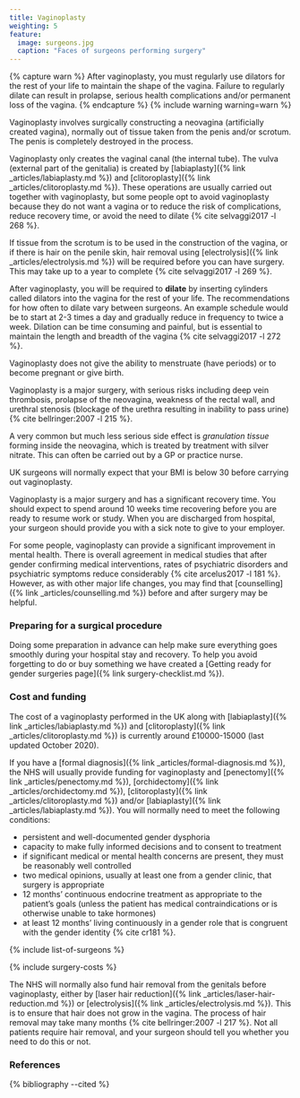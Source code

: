 ```yaml
---
title: Vaginoplasty
weighting: 5
feature:
  image: surgeons.jpg
  caption: "Faces of surgeons performing surgery"
---
```


{% capture warn %}
After vaginoplasty, you must regularly use  dilators for the rest of your life to maintain the shape of the vagina. Failure to regularly dilate can result in prolapse, serious health complications and/or permanent loss of the vagina.
{% endcapture %}
{% include warning warning=warn %}

Vaginoplasty involves surgically constructing a neovagina (artificially created vagina), normally out of tissue taken from the penis and/or scrotum. The penis is completely destroyed in the process.

Vaginoplasty only creates the vaginal canal (the internal tube). The vulva (external part of the genitalia) is created by [labiaplasty]({% link _articles/labiaplasty.md %}) and [clitoroplasty]({% link _articles/clitoroplasty.md %}). These operations are usually carried out together with vaginoplasty, but some people opt to avoid vaginoplasty because they do not want a vagina or to reduce the risk of complications, reduce recovery time, or avoid the need to dilate {% cite selvaggi2017 -l 268 %}.

If tissue from the scrotum is to be used in the construction of the vagina, or if there is hair on the penile skin, hair removal using [electrolysis]({% link _articles/electrolysis.md %}) will be required before you can have surgery. This may take up to a year to complete {% cite selvaggi2017 -l 269 %}.

After vaginoplasty, you will be required to **dilate** by inserting cylinders called dilators into the vagina for the rest of your life. The recommendations for how often to dilate vary between surgeons. An example schedule would be to start at 2-3 times a day and gradually reduce in frequency to twice a week. Dilation can be time consuming and painful, but is essential to maintain the length and breadth of the vagina {% cite selvaggi2017 -l 272 %}.

Vaginoplasty does not give the ability to menstruate (have periods) or to become pregnant or give birth.

Vaginoplasty is a major surgery, with serious risks including deep vein thrombosis, prolapse of the neovagina, weakness of the rectal wall, and urethral stenosis (blockage of the urethra resulting in inability to pass urine) {% cite bellringer:2007 -l 215 %}.

A very common but much less serious side effect is *granulation tissue* forming inside the neovagina, which is treated by treatment with silver nitrate. This can often be carried out by a GP or practice nurse.

UK surgeons will normally expect that your BMI is below 30 before carrying out vaginoplasty.

Vaginoplasty is a major surgery and has a significant recovery time. You should expect to spend around 10 weeks time recovering before you are ready to resume work or study. When you are discharged from hospital, your surgeon should provide you with a sick note to give to your employer.

For some people, vaginoplasty can provide a significant improvement in mental health. There is overall agreement in medical studies that after gender confirming medical interventions, rates of psychiatric disorders and psychiatric symptoms reduce considerably {% cite arcelus2017 -l 181 %}. However, as with other major life changes, you may find that [counselling]({% link _articles/counselling.md %}) before and after surgery may be helpful.

### Preparing for a surgical procedure

Doing some preparation in advance can help make sure everything goes smoothly during your hospital stay and recovery. To help you avoid forgetting to do or buy something we have created a [Getting ready for gender surgeries page]({% link surgery-checklist.md %}).

### Cost and funding

The cost of a vaginoplasty performed in the UK along with [labiaplasty]({% link _articles/labiaplasty.md %}) and [clitoroplasty]({% link _articles/clitoroplasty.md %}) is currently around £10000-15000 (last updated October 2020).

If you have a [formal diagnosis]({% link _articles/formal-diagnosis.md %}), the NHS will usually provide funding for vaginoplasty and [penectomy]({% link _articles/penectomy.md %}), [orchidectomy]({% link _articles/orchidectomy.md %}), [clitoroplasty]({% link _articles/clitoroplasty.md %}) and/or [labiaplasty]({% link _articles/labiaplasty.md %}). You will normally need to meet the following conditions:

- persistent and well-documented gender dysphoria
- capacity to make fully informed decisions and to consent to treatment
- if significant medical or mental health concerns are present, they must be reasonably well controlled
- two medical opinions, usually at least one from a gender clinic, that surgery is appropriate 
- 12 months’ continuous endocrine treatment as appropriate to the
patient’s goals (unless the patient has medical contraindications
or is otherwise unable to take hormones)
- at least 12 months’ living continuously in a gender role that is
congruent with the gender identity {% cite cr181 %}.

{% include list-of-surgeons %}

{% include surgery-costs %}

The NHS will normally also fund hair removal from the genitals before vaginoplasty, either by [laser hair reduction]({% link _articles/laser-hair-reduction.md %}) or [electrolysis]({% link _articles/electrolysis.md %}). This is to ensure that hair does not grow in the vagina. The process of hair removal may take many months {% cite bellringer:2007 -l 217 %}. Not all patients require hair removal, and your surgeon should tell you whether you need to do this or not.

### References

{% bibliography --cited %}  
